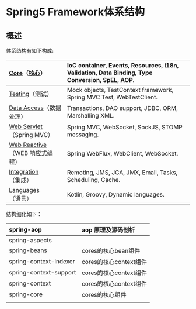 # Spring5 Framework体系结构

## 概述

体系结构有如下构成:

| [Core](https://docs.spring.io/spring/docs/5.1.2.RELEASE/spring-framework-reference/core.html#spring-core)（[核心](https://docs.spring.io/spring/docs/5.1.2.RELEASE/spring-framework-reference/core.html#spring-core)） | IoC container, Events, Resources, i18n, Validation, Data Binding, Type Conversion, SpEL, AOP. |
| :--- | :--- |
| [Testing](https://docs.spring.io/spring/docs/5.1.2.RELEASE/spring-framework-reference/testing.html#testing)（测试） | Mock objects, TestContext framework, Spring MVC Test, WebTestClient. |
| [Data Access](https://docs.spring.io/spring/docs/5.1.2.RELEASE/spring-framework-reference/data-access.html#spring-data-tier)（数据处理） | Transactions, DAO support, JDBC, ORM, Marshalling XML. |
| [Web Servlet](https://docs.spring.io/spring/docs/5.1.2.RELEASE/spring-framework-reference/web.html#spring-web)（Spring MVC） | Spring MVC, WebSocket, SockJS, STOMP messaging. |
| [Web Reactive](https://docs.spring.io/spring/docs/5.1.2.RELEASE/spring-framework-reference/web-reactive.html#spring-webflux)（WEB 响应式编程） | Spring WebFlux, WebClient, WebSocket. |
| [Integration](https://docs.spring.io/spring/docs/5.1.2.RELEASE/spring-framework-reference/integration.html#spring-integration)（集成） | Remoting, JMS, JCA, JMX, Email, Tasks, Scheduling, Cache. |
| [Languages](https://docs.spring.io/spring/docs/5.1.2.RELEASE/spring-framework-reference/languages.html#languages)（语言） | Kotlin, Groovy, Dynamic languages. |

结构细化如下：

| spring-aop | aop 原理及源码剖析 |
| :--- | :--- |
| spring-aspects |  |
| spring-beans | cores的核心bean组件 |
| spring-context-indexer | cores的核心context组件 |
| spring-context-support | cores的核心context组件 |
| spring-context | cores的核心context组件 |
| spring-core | cores的核心组件 |
|  |  |



